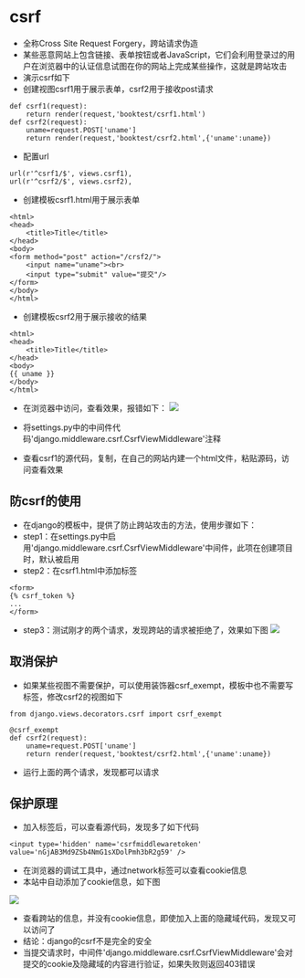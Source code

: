 # csrf

- 全称Cross Site Request Forgery，跨站请求伪造
- 某些恶意网站上包含链接、表单按钮或者JavaScript，它们会利用登录过的用户在浏览器中的认证信息试图在你的网站上完成某些操作，这就是跨站攻击
- 演示csrf如下
- 创建视图csrf1用于展示表单，csrf2用于接收post请求

```
def csrf1(request):
    return render(request,'booktest/csrf1.html')
def csrf2(request):
    uname=request.POST['uname']
    return render(request,'booktest/csrf2.html',{'uname':uname})

```

- 配置url

```
url(r'^csrf1/$', views.csrf1),
url(r'^csrf2/$', views.csrf2),

```

- 创建模板csrf1.html用于展示表单

```
<html>
<head>
    <title>Title</title>
</head>
<body>
<form method="post" action="/crsf2/">
    <input name="uname"><br>
    <input type="submit" value="提交"/>
</form>
</body>
</html>

```

- 创建模板csrf2用于展示接收的结果


```
<html>
<head>
    <title>Title</title>
</head>
<body>
{{ uname }}
</body>
</html>

```


- 在浏览器中访问，查看效果，报错如下：
![](/assets/csrf2.png)

- 将settings.py中的中间件代码'django.middleware.csrf.CsrfViewMiddleware'注释
- 查看csrf1的源代码，复制，在自己的网站内建一个html文件，粘贴源码，访问查看效果

## 防csrf的使用

- 在django的模板中，提供了防止跨站攻击的方法，使用步骤如下：
- step1：在settings.py中启用'django.middleware.csrf.CsrfViewMiddleware'中间件，此项在创建项目时，默认被启用
- step2：在csrf1.html中添加标签

```
<form>
{% csrf_token %}
...
</form>

```
- step3：测试刚才的两个请求，发现跨站的请求被拒绝了，效果如下图
![](/assets/csrf2.png)

## 取消保护

- 如果某些视图不需要保护，可以使用装饰器csrf_exempt，模板中也不需要写标签，修改csrf2的视图如下

```
from django.views.decorators.csrf import csrf_exempt

@csrf_exempt
def csrf2(request):
    uname=request.POST['uname']
    return render(request,'booktest/csrf2.html',{'uname':uname})

```

- 运行上面的两个请求，发现都可以请求

## 保护原理

- 加入标签后，可以查看源代码，发现多了如下代码

`<input type='hidden' name='csrfmiddlewaretoken' value='nGjAB3Md9ZSb4NmG1sXDolPmh3bR2g59' />`
- 在浏览器的调试工具中，通过network标签可以查看cookie信息
- 本站中自动添加了cookie信息，如下图

![](/assets/csrf3.png)

- 查看跨站的信息，并没有cookie信息，即使加入上面的隐藏域代码，发现又可以访问了
- 结论：django的csrf不是完全的安全
- 当提交请求时，中间件'django.middleware.csrf.CsrfViewMiddleware'会对提交的cookie及隐藏域的内容进行验证，如果失败则返回403错误